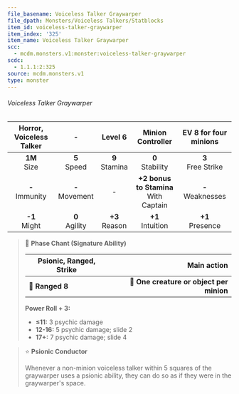 ```yaml
---
file_basename: Voiceless Talker Graywarper
file_dpath: Monsters/Voiceless Talkers/Statblocks
item_id: voiceless-talker-graywarper
item_index: '325'
item_name: Voiceless Talker Graywarper
scc:
  - mcdm.monsters.v1:monster:voiceless-talker-graywarper
scdc:
  - 1.1.1:2:325
source: mcdm.monsters.v1
type: monster
---
```


###### Voiceless Talker Graywarper

| Horror, Voiceless Talker |          -          |      Level 6       |             Minion Controller             | EV 8 for four minions  |
| :----------------------: | :-----------------: | :----------------: | :---------------------------------------: | :--------------------: |
|     **1M**<br/> Size     |  **5**<br/> Speed   | **9**<br/> Stamina |           **0**<br/> Stability            | **3**<br/> Free Strike |
|   **-**<br/> Immunity    | **-**<br/> Movement |         -          | **+2 bonus to Stamina**<br/> With Captain | **-**<br/> Weaknesses  |
|    **-1**<br/> Might     | **0**<br/> Agility  | **+3**<br/> Reason |           **+1**<br/> Intuition           |  **+1**<br/> Presence  |

<!-- -->
> 🏹 **Phase Chant (Signature Ability)**
>
> | **Psionic, Ranged, Strike** |                          **Main action** |
> | --------------------------- | ---------------------------------------: |
> | **📏 Ranged 8**             | **🎯 One creature or object per minion** |
>
> **Power Roll + 3:**
>
> - **≤11:** 3 psychic damage
> - **12-16:** 5 psychic damage; slide 2
> - **17+:** 7 psychic damage; slide 4

<!-- -->
> ⭐️ **Psionic Conductor**
>
> Whenever a non-minion voiceless talker within 5 squares of the graywarper uses a psionic ability, they can do so as if they were in the graywarper's space.
